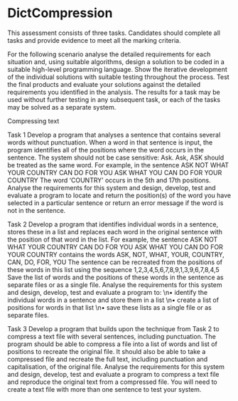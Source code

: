 # DictCompression

This assessment consists of three tasks.
Candidates should complete all tasks and provide evidence to meet all the marking criteria.

For the following scenario analyse the detailed requirements for each situation and, using suitable algorithms, design a solution to be coded in a suitable high-level programming language. Show the iterative development of the individual solutions with suitable testing throughout the process. Test the final products and evaluate your solutions against the detailed requirements you identified in the analysis.
The results for a task may be used without further testing in any subsequent task, or each of the tasks may be solved as a separate system.

Compressing text

Task 1
Develop a program that analyses a sentence that contains several words without punctuation. When a word in that sentence is input, the program identifies all of the positions where the word occurs in the sentence. The system should not be case sensitive: Ask. Ask, ASK should be treated as the same word.
For example, in the sentence
    ASK NOT WHAT YOUR COUNTRY CAN DO FOR YOU ASK WHAT YOU CAN DO FOR YOUR COUNTRY
The word ‘COUNTRY’ occurs in the 5th and 17th positions.
Analyse the requirements for this system and design, develop, test and evaluate a program to locate and return the position(s) of the word you have selected in a particular sentence or return an error message if the word is not in the sentence.

Task 2
Develop a program that identifies individual words in a sentence, stores these in a list and replaces each word in the original sentence with the position of that word in the list.
For example, the sentence
ASK NOT WHAT YOUR COUNTRY CAN DO FOR YOU ASK WHAT YOU CAN DO FOR YOUR COUNTRY
contains the words ASK, NOT, WHAT, YOUR, COUNTRY, CAN, DO, FOR, YOU
The sentence can be recreated from the positions of these words in this list using the sequence
    1,2,3,4,5,6,7,8,9,1,3,9,6,7,8,4,5
Save the list of words and the positions of these words in the sentence as separate files or as a single file.
Analyse the requirements for this system and design, develop, test and evaluate a program to:
\n•	identify the individual words in a sentence and store them in a list 
\n•	create a list of positions for words in that list
\n•	save these lists as a single file or as separate files.

Task 3
Develop a program that builds upon the technique from Task 2 to compress a text file with several sentences, including punctuation. The program should be able to compress a file into a list of words and list of positions to recreate the original file. It should also be able to take a compressed file and recreate the full text, including punctuation and capitalisation, of the original file.
Analyse the requirements for this system and design, develop, test and evaluate a program to compress a text file and reproduce the original text from a compressed file. You will need to create a text file with more than one sentence to test your system.
